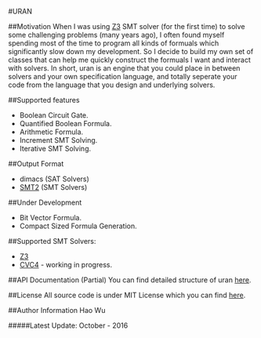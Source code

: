 #URAN

##Motivation
When I was using [Z3](https://github.com/Z3Prover/z3) SMT solver (for the first time) to solve some challenging problems (many years ago), I often found myself spending most of the time to program all kinds of formuals which significantly slow down my development.  So I decide to build my own set of classes that can help me quickly construct the formuals I want and interact with solvers. In short, uran is an engine that you could place in between solvers and your own specification language, and totally seperate your code from the language that you design and underlying solvers.

##Supported features
* Boolean Circuit Gate.
* Quantified Boolean Formula.
* Arithmetic Formula.
* Increment SMT Solving.
* Iterative SMT Solving. 

##Output Format
* dimacs (SAT Solvers)
* [SMT2](http://smtlib.cs.uiowa.edu/language.shtml) (SMT Solvers)

##Under Development
* Bit Vector Formula.
* Compact Sized Formula Generation.

##Supported SMT Solvers:
* [Z3](https://github.com/Z3Prover/z3)
* [CVC4](https://github.com/CVC4/CVC4)  - working in progress.

##API Documentation (Partial)
You can find detailed structure of uran [here](http://htmlpreview.github.com?https://github.com/classicwuhao/uran/blob/master/docs/html/index.html).


##License
All source code is under MIT License which you can find [here](https://github.com/classicwuhao/uran/license).

##Author Information 
Hao Wu


#####Latest Update: October - 2016
